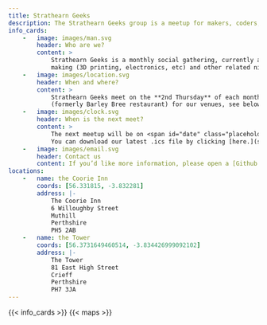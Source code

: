 ```yaml
---
title: Strathearn Geeks
description: The Strathearn Geeks group is a meetup for makers, coders, designers, 3D printers and all tech-minded folks in Crieff and the surrounding areas. Visit our website for more information.
info_cards:
    -   image: images/man.svg
        header: Who are we?
        content: >
            Strathearn Geeks is a monthly social gathering, currently alternating between Muthill and Crieff, for those interested in computing (programming, open source, etc), 
            making (3D printing, electronics, etc) and other related niche subjects. We welcome those of all skill levels, offering help and advice, or just a place to chat with like minded people.
    -   image: images/location.svg
        header: When and where?
        content: > 
            Strathearn Geeks meet on the **2nd Thursday** of each month, from **7.30pm.** We alternate between **the Tower in Crieff** and **the Coorie Inn in Muthill** 
            (formerly Barley Bree restaurant) for our venues, see below for location maps.
    -   image: images/clock.svg
        header: When is the next meet?
        content: > 
            The next meetup will be on <span id="date" class="placeholder">date</span> at <span id="time" class="placeholder">time</span> at <span id="location" class="placeholder">location.</span> 
            You can download our latest .ics file by clicking [here.](strath_geeks_cal.ics)
    -   image: images/email.svg
        header: Contact us
        content: If you’d like more information, please open a [Github issue](https://github.com/StrathearnGeeks/StrathearnGeeks.github.io/issues) or drop an email to **strathgeeks at emeraldreverie.org.**
locations:
    -   name: the Coorie Inn
        coords: [56.331815, -3.832281]
        address: |-
            The Coorie Inn
            6 Willoughby Street
            Muthill
            Perthshire
            PH5 2AB
    -   name: the Tower
        coords: [56.3731649460514, -3.834426999092102]
        address: |-
            The Tower
            81 East High Street
            Crieff
            Perthshire
            PH7 3JA
---
```

{{< info_cards >}}
{{< maps >}}
